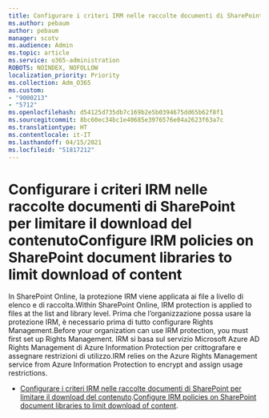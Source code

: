 ```yaml
---
title: Configurare i criteri IRM nelle raccolte documenti di SharePoint per limitare il download del contenuto
ms.author: pebaum
author: pebaum
manager: scotv
ms.audience: Admin
ms.topic: article
ms.service: o365-administration
ROBOTS: NOINDEX, NOFOLLOW
localization_priority: Priority
ms.collection: Adm_O365
ms.custom:
- "9000213"
- "5712"
ms.openlocfilehash: d54125d735db7c169b2e5b0394675dd65b62f8f1
ms.sourcegitcommit: 8bc60ec34bc1e40685e3976576e04a2623f63a7c
ms.translationtype: HT
ms.contentlocale: it-IT
ms.lasthandoff: 04/15/2021
ms.locfileid: "51817212"
---
```

# <a name="configure-irm-policies-on-sharepoint-document-libraries-to-limit-download-of-content"></a><span data-ttu-id="37d44-102">Configurare i criteri IRM nelle raccolte documenti di SharePoint per limitare il download del contenuto</span><span class="sxs-lookup"><span data-stu-id="37d44-102">Configure IRM policies on SharePoint document libraries to limit download of content</span></span>

<span data-ttu-id="37d44-103">In SharePoint Online, la protezione IRM viene applicata ai file a livello di elenco e di raccolta.</span><span class="sxs-lookup"><span data-stu-id="37d44-103">Within SharePoint Online, IRM protection is applied to files at the list and library level.</span></span> <span data-ttu-id="37d44-104">Prima che l’organizzazione possa usare la protezione IRM, è necessario prima di tutto configurare Rights Management.</span><span class="sxs-lookup"><span data-stu-id="37d44-104">Before your organization can use IRM protection, you must first set up Rights Management.</span></span> <span data-ttu-id="37d44-105">IRM si basa sul servizio Microsoft Azure AD Rights Management di Azure Information Protection per crittografare e assegnare restrizioni di utilizzo.</span><span class="sxs-lookup"><span data-stu-id="37d44-105">IRM relies on the Azure Rights Management service from Azure Information Protection to encrypt and assign usage restrictions.</span></span>

- <span data-ttu-id="37d44-106">[Configurare i criteri IRM nelle raccolte documenti di SharePoint per limitare il download del contenuto](https://docs.microsoft.com/microsoft-365/compliance/set-up-irm-in-sp-admin-center).</span><span class="sxs-lookup"><span data-stu-id="37d44-106">[Configure IRM policies on SharePoint document libraries to limit download of content](https://docs.microsoft.com/microsoft-365/compliance/set-up-irm-in-sp-admin-center).</span></span>
